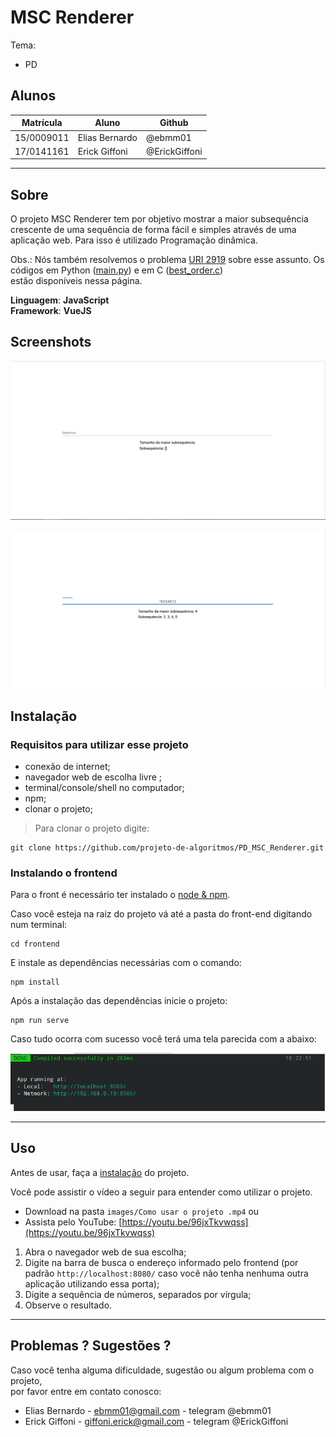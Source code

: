 # MSC Renderer

Tema:
 - PD

## Alunos
|Matrícula | Aluno | Github |
| -- | -- | -- |
| 15/0009011 |  Elias Bernardo | @ebmm01 |
| 17/0141161 |  Erick Giffoni | @ErickGiffoni |

<hr>

## Sobre 
O projeto MSC Renderer tem por objetivo mostrar a maior subsequência crescente de uma sequência de forma fácil e simples através de uma aplicação web. Para isso é utilizado Programação dinâmica.

Obs.: Nós também resolvemos o problema [URI 2919](https://www.urionlinejudge.com.br/judge/en/problems/view/2919) sobre esse assunto. Os códigos em Python ([main.py](https://github.com/projeto-de-algoritmos/PD_MSC_Renderer/blob/master/main.py)) e em C ([best_order.c](https://github.com/projeto-de-algoritmos/PD_MSC_Renderer/blob/master/best_order.c))<br>
estão disponíveis nessa página.

**Linguagem**: **JavaScript**<br>
**Framework**: **VueJS**

## Screenshots

![](images/1.png)

![](images/2.png)


## Instalação 

### Requisitos para utilizar esse projeto

- conexão de internet;<br>
- navegador web de escolha livre ;<br>
- terminal/console/shell no computador;<br>
- npm;<br>
- clonar o projeto;

> Para clonar o projeto digite:

    git clone https://github.com/projeto-de-algoritmos/PD_MSC_Renderer.git


### Instalando o frontend

Para o front é necessário ter instalado o [node & npm](https://nodejs.org/en/).

Caso você esteja na raiz do projeto vá até a pasta do front-end digitando num terminal:

    cd frontend

E instale as dependências necessárias com o comando:

    npm install

Após a instalação das dependências inicie o projeto:

    npm run serve

Caso tudo ocorra com sucesso você terá uma tela parecida com a abaixo:

![](images/front_tuto.png)

<hr>

## Uso

Antes de usar, faça a [instalação](#Instalação) do projeto.

Você pode assistir o vídeo a seguir para entender como utilizar
o projeto.

- Download na pasta `images/Como usar o projeto .mp4` ou
- Assista pelo YouTube: [https://youtu.be/96jxTkvwqss](https://youtu.be/96jxTkvwqss)

1. Abra o navegador web de sua escolha;<br>
2. Digite na barra de busca o endereço informado pelo frontend (por padrão `http://localhost:8080/` caso você não tenha nenhuma outra aplicação utilizando essa porta);
3. Digite a sequência de números, separados por vírgula;
4. Observe o resultado.

<hr>

## Problemas ? Sugestões ?

Caso você tenha alguma dificuldade, sugestão ou algum problema com o projeto,<br>
por favor entre em contato conosco:

- Elias Bernardo - ebmm01@gmail.com - telegram @ebmm01
- Erick Giffoni - giffoni.erick@gmail.com - telegram @ErickGiffoni<br>
